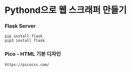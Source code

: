 # Pythond으로 웹 스크래퍼 만들기

### Flask Server

    pip install flask
    pip3 install flask

### Pico - HTML 기본 디자인

    https://picocss.com/
